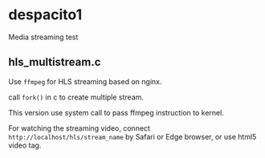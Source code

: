 # despacito1
Media streaming test

## hls_multistream.c
Use `ffmpeg` for HLS streaming based on nginx.

call `fork()` in c to create multiple stream.

This version use system call to pass ffmpeg instruction to kernel.

For watching the streaming video, connect `http://localhost/hls/stream_name` by Safari or Edge browser, or use html5 video tag.
